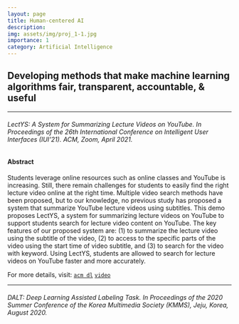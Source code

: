 ```yaml
---
layout: page
title: Human-centered AI
description:
img: assets/img/proj_1-1.jpg
importance: 1
category: Artificial Intelligence
---
```


## Developing methods that make machine learning algorithms fair, transparent, accountable, & useful

***

###### LectYS: A System for Summarizing Lecture Videos on YouTube. In Proceedings of the 26th International Conference on Intelligent User Interfaces (IUI'21). ACM, Zoom, April 2021.

#### Abstract
Students leverage online resources such as online classes and YouTube is increasing. Still, there remain challenges for students to easily find the right lecture video online at the right time. Multiple video search methods have been proposed, but to our knowledge, no previous study has proposed a system that summarize YouTube lecture videos using subtitles. This demo proposes LectYS, a system for summarizing lecture videos on YouTube to support students search for lecture video content on YouTube. The key features of our proposed system are: (1) to summarize the lecture video using the subtitle of the video, (2) to access to the specific parts of the video using the start time of video subtitle, and (3) to search for the video with keyword. Using LectYS, students are allowed to search for lecture videos on YouTube faster and more accurately.

For more details, visit: [`acm dl`](https://dl.acm.org/doi/10.1145/3397482.3450722) [`video`](https://www.youtube.com/watch?v=cB9KvMVU1CU)

***

###### DALT: Deep Learning Assisted Labeling Task. In Proceedings of the 2020 Summer Conference of the Korea Multimedia Society (KMMS), Jeju, Korea, August 2020.
